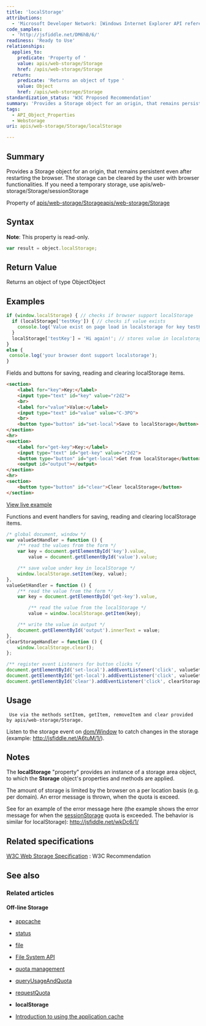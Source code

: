 ```yaml
---
title: 'localStorage'
attributions:
  - 'Microsoft Developer Network: [Windows Internet Explorer API reference Article](http://msdn.microsoft.com/en-us/library/ie/hh828809%28v=vs.85%29.aspx)'
code_samples:
  - 'http://jsfiddle.net/DM6hB/6/'
readiness: 'Ready to Use'
relationships:
  applies_to:
    predicate: 'Property of '
    value: apis/web-storage/Storage
    href: /apis/web-storage/Storage
  return:
    predicate: 'Returns an object of type '
    value: Object
    href: /apis/web-storage/Storage
standardization_status: 'W3C Proposed Recommendation'
summary: 'Provides a Storage object for an origin, that remains persistent even after restarting the browser. The storage can be cleared by the user with browser functionalities. If you need a temporary storage, use apis/web-storage/Storage/sessionStorage'
tags:
  - API_Object_Properties
  - Webstorage
uri: apis/web-storage/Storage/localStorage

---
```

## Summary

Provides a Storage object for an origin, that remains persistent even after restarting the browser. The storage can be cleared by the user with browser functionalities. If you need a temporary storage, use apis/web-storage/Storage/sessionStorage

Property of [apis/web-storage/Storage](/apis/web-storage/Storage)[apis/web-storage/Storage](/apis/web-storage/Storage)

## Syntax

**Note**: This property is read-only.

``` js
var result = object.localStorage;
```

## Return Value

Returns an object of type ObjectObject

## Examples

``` js
if (window.localStorage) { // checks if browser support localStorage
  if (localStorage['testKey']) { // checks if value exists
    console.log('Value exist on page load in localstorage for key testKey : ', localStorage['testKey']);
  }
  localStorage['testKey'] = 'Hi again!'; // stores value in localstorage
}
else {
 console.log('your browser dont support localstorage');
}
```

Fields and buttons for saving, reading and clearing localStorage items.

``` html
<section>
    <label for="key">Key:</label>
    <input type="text" id="key" value="r2d2">
    <br>
    <label for="value">Value:</label>
    <input type="text" id="value" value="C-3PO">
    <br>
    <button type="button" id="set-local">Save to localStorage</button>
</section>
<hr>
<section>
    <label for="get-key">Key:</label>
    <input type="text" id="get-key" value="r2d2">
    <button type="button" id="get-local">Get from localStorage</button>
    <output id="output"></output>
</section>
<hr>
<section>
    <button type="button" id="clear">Clear localStorage</button>
</section>
```

[View live example](http://jsfiddle.net/DM6hB/6/)

Functions and event handlers for saving, reading and clearing localStorage items.

``` js
/* global document, window */
var valueSetHandler = function () {
    /** read the values from the form */
    var key = document.getElementById('key').value,
        value = document.getElementById('value').value;

    /** save value under key in localStorage */
    window.localStorage.setItem(key, value);
},
valueGetHandler = function () {
    /** read the value from the form */
    var key = document.getElementById('get-key').value,

        /** read the value from the localStorage */
        value = window.localStorage.getItem(key);

    /** write the value in output */
    document.getElementById('output').innerText = value;
},
clearStorageHandler = function () {
    window.localStorage.clear();
};

/** register event Listeners for button clicks */
document.getElementById('set-local').addEventListener('click', valueSetHandler);
document.getElementById('get-local').addEventListener('click', valueGetHandler);
document.getElementById('clear').addEventListener('click', clearStorageHandler);
```

## Usage

     Use via the methods setItem, getItem, removeItem and clear provided by apis/web-storage/Storage.

Listen to the storage event on [dom/Window](/dom/Window) to catch changes in the storage (example: <http://jsfiddle.net/A6tuM/1/>).

## Notes

The **localStorage** "property" provides an instance of a storage area object, to which the **Storage** object's properties and methods are applied.

The amount of storage is limited by the browser on a per location basis (e.g. per domain). An error message is thrown, when the quota is exceed.

See for an example of the error message here (the example shows the error message for when the [sessionStorage](/apis/web-storage/Storage/sessionStorage) quota is exceeded. The behavior is similar for localStorage): <http://jsfiddle.net/wkDc6/1/>

## Related specifications

[W3C Web Storage Specification](http://www.w3.org/TR/webstorage/)
:   W3C Recommendation

## See also

### Related articles

#### Off-line Storage

-   [appcache](/apis/appcache)

-   [status](/apis/appcache/ApplicationCache/status)

-   [file](/apis/file)

-   [File System API](/apis/filesystem)

-   [quota management](/apis/quota_management)

-   [queryUsageAndQuota](/apis/quota_management/queryUsageAndQuota)

-   [requestQuota](/apis/quota_management/requestQuota)

-   **localStorage**

-   [Introduction to using the application cache](/tutorials/appcache_beginner)
